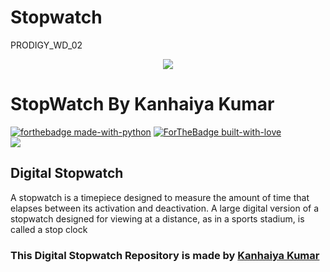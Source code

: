 # Stopwatch
PRODIGY_WD_02
<p align="center">
    <img src="https://telegra.ph/file/3447671d88b84f167456f.gif">
</p>

# StopWatch By Kanhaiya Kumar

[![forthebadge made-with-python](http://ForTheBadge.com/images/badges/made-with-java.svg)](https://www.java.com/en/)
[![ForTheBadge built-with-love](http://ForTheBadge.com/images/badges/built-with-love.svg)](https://GitHub.com/Dank-del/) <br>
<a href="https://rachit-pal.github.io/Stopwatch/"> <img src="https://svgur.com/i/iob.svg" /> </a>

## Digital Stopwatch

A stopwatch is a timepiece designed to measure the amount of time that elapses between its activation and deactivation.
A large digital version of a stopwatch designed for viewing at a distance, as in a sports stadium, is called a stop clock

### This Digital Stopwatch Repository is made by [Kanhaiya Kumar](https://www.github.com/iamkanhaiyakumar/)
